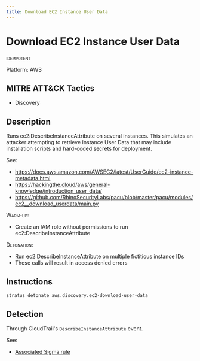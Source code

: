 ```yaml
---
title: Download EC2 Instance User Data
---
```


# Download EC2 Instance User Data


 <span class="smallcaps w3-badge w3-blue w3-round w3-text-white" title="This attack technique can be detonated multiple times">idempotent</span> 

Platform: AWS

## MITRE ATT&CK Tactics


- Discovery

## Description


Runs ec2:DescribeInstanceAttribute on several instances. This simulates an attacker attempting to
retrieve Instance User Data that may include installation scripts and hard-coded secrets for deployment.

See: 

- https://docs.aws.amazon.com/AWSEC2/latest/UserGuide/ec2-instance-metadata.html
- https://hackingthe.cloud/aws/general-knowledge/introduction_user_data/
- https://github.com/RhinoSecurityLabs/pacu/blob/master/pacu/modules/ec2__download_userdata/main.py

<span style="font-variant: small-caps;">Warm-up</span>: 

- Create an IAM role without permissions to run ec2:DescribeInstanceAttribute

<span style="font-variant: small-caps;">Detonation</span>: 

- Run ec2:DescribeInstanceAttribute on multiple fictitious instance IDs
- These calls will result in access denied errors


## Instructions

```bash title="Detonate with Stratus Red Team"
stratus detonate aws.discovery.ec2-download-user-data
```
## Detection


Through CloudTrail's <code>DescribeInstanceAttribute</code> event.

See:

* [Associated Sigma rule](https://github.com/SigmaHQ/sigma/blob/master/rules/cloud/aws/aws_ec2_download_userdata.yml)


